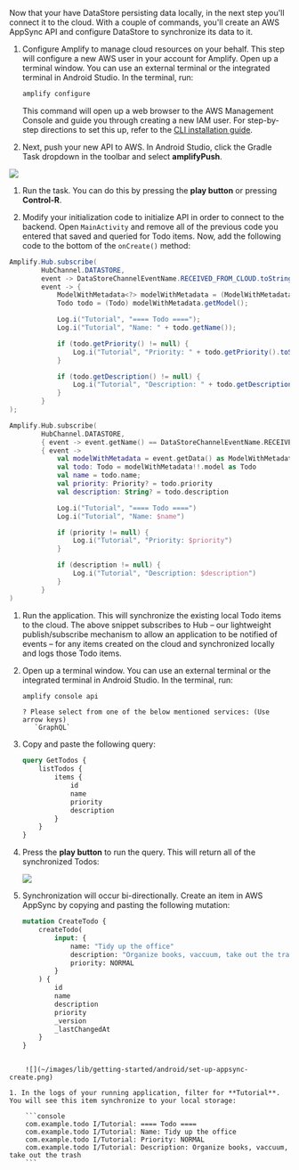 Now that your have DataStore persisting data locally, in the next step you'll connect it to the cloud. With a couple of commands, you'll create an AWS AppSync API and configure DataStore to synchronize its data to it.

1. Configure Amplify to manage cloud resources on your behalf. This step will configure a new AWS user in your account for Amplify. Open up a terminal window. You can use an external terminal or the integrated terminal in Android Studio. In the terminal, run:

    ```bash
    amplify configure
    ```

   This command will open up a web browser to the AWS Management Console and guide you through creating a new IAM user. For step-by-step directions to set this up, refer to the [CLI installation guide](~/cli/start/install.md).

1. Next, push your new API to AWS. In Android Studio, click the Gradle Task dropdown in the toolbar and select **amplifyPush**.

  ![](~/images/lib/getting-started/android/set-up-android-studio-run-task-dropdown-amplifyPush.png)

1. Run the task. You can do this by pressing the **play button** or pressing **Control-R**.

1. Modify your initialization code to initialize API in order to connect to the backend. Open `MainActivity` and remove all of the previous code you entered that saved and queried for Todo items. Now, add the following code to the bottom of the `onCreate()` method:

  <amplify-block-switcher>
  <amplify-block name="Java">
  
  ```java
  Amplify.Hub.subscribe(
          HubChannel.DATASTORE,
          event -> DataStoreChannelEventName.RECEIVED_FROM_CLOUD.toString().equals(event.getName()),
          event -> {
              ModelWithMetadata<?> modelWithMetadata = (ModelWithMetadata<?>) event.getData();
              Todo todo = (Todo) modelWithMetadata.getModel();

              Log.i("Tutorial", "==== Todo ====");
              Log.i("Tutorial", "Name: " + todo.getName());

              if (todo.getPriority() != null) {
                  Log.i("Tutorial", "Priority: " + todo.getPriority().toString());
              }

              if (todo.getDescription() != null) {
                  Log.i("Tutorial", "Description: " + todo.getDescription());
              }
          }
  );
  ```

  </amplify-block>

  <amplify-block name="Kotlin">

  ```kotlin
  Amplify.Hub.subscribe(
          HubChannel.DATASTORE,
          { event -> event.getName() == DataStoreChannelEventName.RECEIVED_FROM_CLOUD.toString() },
          { event ->
              val modelWithMetadata = event.getData() as ModelWithMetadata<*>?
              val todo: Todo = modelWithMetadata!!.model as Todo
              val name = todo.name;
              val priority: Priority? = todo.priority
              val description: String? = todo.description

              Log.i("Tutorial", "==== Todo ====")
              Log.i("Tutorial", "Name: $name")

              if (priority != null) {
                  Log.i("Tutorial", "Priority: $priority")
              }

              if (description != null) {
                  Log.i("Tutorial", "Description: $description")
              }
          }
  )
  ```

  </amplify-block>
  </amplify-block-switcher>

1. Run the application. This will synchronize the existing local Todo items to the cloud. The above snippet subscribes to Hub – our lightweight publish/subscribe mechanism to allow an application to be notified of events – for any items created on the cloud and synchronized locally and logs those Todo items. 

1. Open up a terminal window. You can use an external terminal or the integrated terminal in Android Studio. In the terminal, run:

   ```bash
   amplify console api
   ```

   ```console
   ? Please select from one of the below mentioned services: (Use arrow keys)
      `GraphQL`
   ```

1. Copy and paste the following query:

    ```graphql
    query GetTodos {
        listTodos {
            items {
                id
                name
                priority
                description
            }
        }
    }
    ```

1. Press the **play button** to run the query. This will return all of the synchronized Todos:

    ![](~/images/lib/getting-started/android/set-up-appsync-query.png)

1. Synchronization will occur bi-directionally. Create an item in AWS AppSync by copying and pasting the following mutation:

    ```graphql
    mutation CreateTodo {
        createTodo(
            input: {
                name: "Tidy up the office"
                description: "Organize books, vaccuum, take out the trash"
                priority: NORMAL
            }
        ) {
            id
            name
            description
            priority
            _version
            _lastChangedAt
        }
    }
```

    ![](~/images/lib/getting-started/android/set-up-appsync-create.png)

1. In the logs of your running application, filter for **Tutorial**. You will see this item synchronize to your local storage:

    ```console
    com.example.todo I/Tutorial: ==== Todo ====
    com.example.todo I/Tutorial: Name: Tidy up the office
    com.example.todo I/Tutorial: Priority: NORMAL
    com.example.todo I/Tutorial: Description: Organize books, vaccuum, take out the trash
    ```